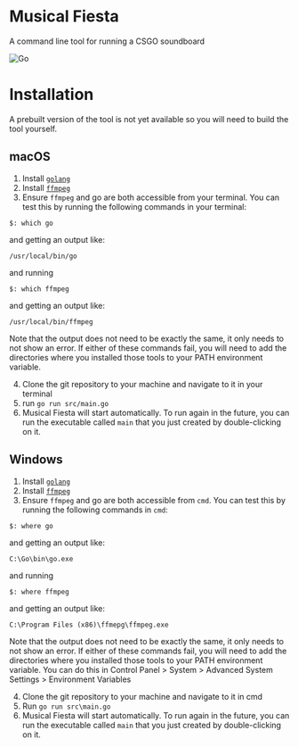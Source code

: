 # Musical Fiesta
A command line tool for running a CSGO soundboard

![Go](https://github.com/rpecka/musical-fiesta/workflows/Go/badge.svg?branch=master)

# Installation
A prebuilt version of the tool is not yet available so you will need to build the tool yourself.
## macOS
1. Install [`golang`](https://golang.org/dl/)
2. Install [`ffmpeg`](https://ffmpeg.org/download.html)
3. Ensure `ffmpeg` and go are both accessible from your terminal. You can test this by running the following commands in your terminal:
```
$: which go
```
and getting an output like:
```
/usr/local/bin/go
```
and running
```
$: which ffmpeg
```
and getting an output like:
```
/usr/local/bin/ffmpeg
```
Note that the output does not need to be exactly the same, it only needs to not show an error.
If either of these commands fail, you will need to add the directories where you installed those tools to your PATH environment variable.

4. Clone the git repository to your machine and navigate to it in your terminal
5. run `go run src/main.go`
6. Musical Fiesta will start automatically. To run again in the future, you can run the executable called `main` that you just created by double-clicking on it.

## Windows
1. Install [`golang`](https://golang.org/dl/)
2. Install [`ffmpeg`](https://ffmpeg.org/download.html)
3. Ensure `ffmpeg` and go are both accessible from `cmd`. You can test this by running the following commands in `cmd`:
```
$: where go
```
and getting an output like:
```
C:\Go\bin\go.exe
```
and running
```
$: where ffmpeg
```
and getting an output like:
```
C:\Program Files (x86)\ffmepg\ffmpeg.exe
```
Note that the output does not need to be exactly the same, it only needs to not show an error.
If either of these commands fail, you will need to add the directories where you installed those tools to your PATH environment variable. You can do this in Control Panel > System > Advanced System Settings > Environment Variables

4. Clone the git repository to your machine and navigate to it in cmd
5. Run `go run src\main.go`
6. Musical Fiesta will start automatically. To run again in the future, you can run the executable called `main` that you just created by double-clicking on it.
